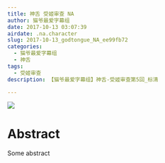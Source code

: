 ```yaml
---
title: 神舌 受姬审查 NA
author: 猫爷最爱字幕组
date: 2017-10-13 03:07:39
airdate: .na.character
slug: 2017-10-13_godtongue_NA_ee99fb72
categories:
  - 猫爷最爱字幕组
  - 神舌
tags:
  - 受姬审查
description: 【猫爷最爱字幕组】神舌-受姬审查第5回_标清

---
```

![](/img/gakki.jpg)
# Abstract
Some abstract
